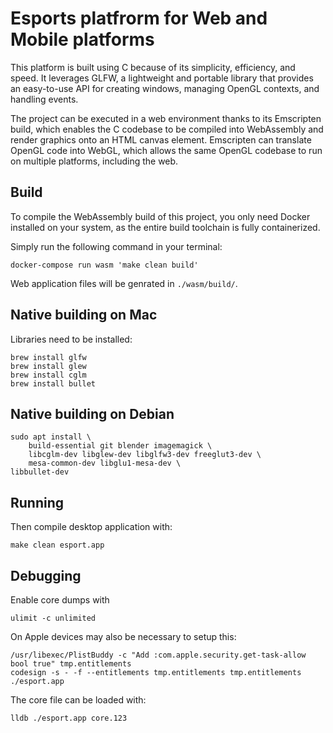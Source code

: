 
# Esports platfrorm for Web and Mobile platforms

This platform is built using C because of its simplicity, efficiency, and speed.
It leverages GLFW, a lightweight and portable library that provides an easy-to-use API
for creating windows, managing OpenGL contexts, and handling events.

The project can be executed in a web environment thanks to its Emscripten build,
which enables the C codebase to be compiled into WebAssembly and render graphics onto an HTML canvas element.
Emscripten can translate OpenGL code into WebGL,
which allows the same OpenGL codebase to run on multiple platforms, including the web.

## Build

To compile the WebAssembly build of this project,
you only need Docker installed on your system,
as the entire build toolchain is fully containerized.

Simply run the following command in your terminal:

    docker-compose run wasm 'make clean build'

Web application files will be genrated in `./wasm/build/`.

## Native building on Mac

Libraries need to be installed:

    brew install glfw
    brew install glew
    brew install cglm
    brew install bullet

## Native building on Debian

    sudo apt install \
        build-essential git blender imagemagick \
        libcglm-dev libglew-dev libglfw3-dev freeglut3-dev \
        mesa-common-dev libglu1-mesa-dev \
	libbullet-dev

## Running

Then compile desktop application with:

    make clean esport.app

## Debugging 

Enable core dumps with

    ulimit -c unlimited

On Apple devices may also be necessary to setup this:

    /usr/libexec/PlistBuddy -c "Add :com.apple.security.get-task-allow bool true" tmp.entitlements
    codesign -s - -f --entitlements tmp.entitlements tmp.entitlements ./esport.app

The core file can be loaded with:

    lldb ./esport.app core.123
